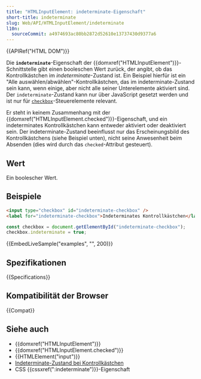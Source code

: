 ```yaml
---
title: "HTMLInputElement: indeterminate-Eigenschaft"
short-title: indeterminate
slug: Web/API/HTMLInputElement/indeterminate
l10n:
  sourceCommit: a4974693ac80bb2872d52610e13737430d9377a6
---
```


{{APIRef("HTML DOM")}}

Die **`indeterminate`**-Eigenschaft der {{domxref("HTMLInputElement")}}-Schnittstelle gibt einen booleschen Wert zurück, der angibt, ob das Kontrollkästchen im _indeterminate_-Zustand ist. Ein Beispiel hierfür ist ein "Alle auswählen/abwählen"-Kontrollkästchen, das im indeterminate-Zustand sein kann, wenn einige, aber nicht alle seiner Unterelemente aktiviert sind. Der `indeterminate`-Zustand kann nur über JavaScript gesetzt werden und ist nur für [`checkbox`](/de/docs/Web/HTML/Element/input/checkbox)-Steuerelemente relevant.

Er steht in keinem Zusammenhang mit der {{domxref("HTMLInputElement.checked")}}-Eigenschaft, und ein indeterminates Kontrollkästchen kann entweder aktiviert oder deaktiviert sein. Der indeterminate-Zustand beeinflusst nur das Erscheinungsbild des Kontrollkästchens (siehe Beispiel unten), nicht seine Anwesenheit beim Absenden (dies wird durch das `checked`-Attribut gesteuert).

## Wert

Ein boolescher Wert.

## Beispiele

```html
<input type="checkbox" id="indeterminate-checkbox" />
<label for="indeterminate-checkbox">Indeterminates Kontrollkästchen</label>
```

```js
const checkbox = document.getElementById("indeterminate-checkbox");
checkbox.indeterminate = true;
```

{{EmbedLiveSample("examples", "", 200)}}

## Spezifikationen

{{Specifications}}

## Kompatibilität der Browser

{{Compat}}

## Siehe auch

- {{domxref("HTMLInputElement")}}
- {{domxref("HTMLInputElement.checked")}}
- {{HTMLElement("input")}}
- [Indeterminate-Zustand bei Kontrollkästchen](/de/docs/Web/HTML/Element/input/checkbox#indeterminate_state_checkboxes)
- CSS {{cssxref(":indeterminate")}}-Eigenschaft

